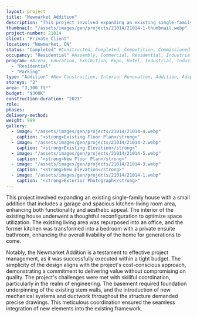 ```yaml
---
layout: project 
title: "Newmarket Addition"
description: "This project involved expanding an existing single-family house with a small addition that includes a garage and spacious kitchen-living room area, enhancing both functionality and aesthetic appeal. The interior of the existing house underwent a thoughtful reconfiguration to optimize space utilization. The existing living area was repurposed into an office, and the former kitchen was transformed into a bedroom with a private ensuite bathroom, enhancing the overall livability of the home for generations to come."
thumbnail: "/assets/images/gen/projects/21014/21014-1-thumbnail.webp"
project-number: 21014
client: "Private Client"
location: "Newmarket, ON"
status: "Completed" #Constructed, Completed, Competition, Commissioned Study, Design Development, Under Construction, Demolished, Study
occupancy: "Residential" #Assembly, Commercial, Residential, Industrial, Institutional   
program: #Arena, Education, Exhibition, Expo, Hotel, Industrial, Industry, Infrastructure, Landscape, Leisure, Library, Masterplan, Mixed Use, Museum/Gallery, Office, Parking, Pavillion, Publicspace, Religion, Research, Residential, Restaurant/Bar, Retail, Scenography, Services, Theatre
  - "Residential" 
  - "Parking"
type: "Addition" #New Construction, Interior Renovation, Addition, Adaptive Reuse
storeys: "2"
area: "3,300 ft²"
budget: "$300K"
construction-duration: "2021"
role: 
phases: 
delivery-method: 
weight: 999
gallery:
  - image: "/assets/images/gen/projects/21014/21014-4.webp"
    caption: "<strong>Existing Floor Plan</strong>"
  - image: "/assets/images/gen/projects/21014/21014-2.webp"
    caption: "<strong>Existing Elevation</strong>"
  - image: "/assets/images/gen/projects/21014/21014-5.webp"
    caption: "<strong>New Floor Plan</strong>"
  - image: "/assets/images/gen/projects/21014/21014-3.webp"
    caption: "<strong>New Elevation</strong>"
  - image: "/assets/images/gen/projects/21014/21014-1.webp"
    caption: "<strong>Exterior Photograph</strong>"
---
```

This project involved expanding an existing single-family house with a small addition that includes a garage and spacious kitchen-living room area, enhancing both functionality and aesthetic appeal. The interior of the existing house underwent a thoughtful reconfiguration to optimize space utilization. The existing living area was repurposed into an office, and the former kitchen was transformed into a bedroom with a private ensuite bathroom, enhancing the overall livability of the home for generations to come. 

Notably, the Newmarket Addition is a testament to effective project management, as it was successfully executed within a tight budget. The simplicity of the design aligns with the project's cost-conscious approach, demonstrating a commitment to delivering value without compromising on quality. The project's challenges were met with skillful coordination, particularly in the realm of engineering. The basement required foundation underpinning of the existing stem walls, and the introduction of new mechanical systems and ductwork throughout the structure demanded precise drawings. This meticulous coordination ensured the seamless integration of new elements into the existing framework.